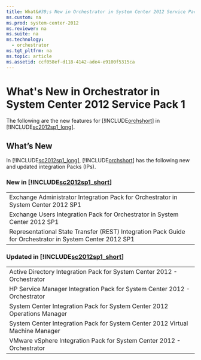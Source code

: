 ```yaml
---
title: What&#39;s New in Orchestrator in System Center 2012 Service Pack 1
ms.custom: na
ms.prod: system-center-2012
ms.reviewer: na
ms.suite: na
ms.technology: 
  - orchestrator
ms.tgt_pltfrm: na
ms.topic: article
ms.assetid: ccf058ef-d118-4142-ade4-e9100f5315ca
---
```

# What&#39;s New in Orchestrator in System Center 2012 Service Pack 1
The following are the new features for [!INCLUDE[orchshort](../Token/orchshort_md.md)] in [!INCLUDE[sc2012sp1_long](../Token/sc2012sp1_long_md.md)].

## What’s New
In [!INCLUDE[sc2012sp1_long](../Token/sc2012sp1_long_md.md)], [!INCLUDE[orchshort](../Token/orchshort_md.md)] has the following new and updated integration Packs \(IPs\).

### New in [!INCLUDE[sc2012sp1_short](../Token/sc2012sp1_short_md.md)]

||
|-|
|Exchange Administrator Integration Pack for Orchestrator in System Center 2012 SP1|
|Exchange Users Integration Pack for Orchestrator in System Center 2012 SP1|
|Representational State Transfer \(REST\) Integration Pack Guide for Orchestrator in System Center 2012 SP1|

### Updated in [!INCLUDE[sc2012sp1_short](../Token/sc2012sp1_short_md.md)]

||
|-|
|Active Directory Integration Pack for System Center 2012 \- Orchestrator|
|HP Service Manager Integration Pack for System Center 2012 \- Orchestrator|
|System Center Integration Pack for System Center 2012 Operations Manager|
|System Center Integration Pack for System Center 2012 Virtual Machine Manager|
|VMware vSphere Integration Pack for System Center 2012 \- Orchestrator|

